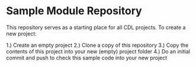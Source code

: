 Sample Module Repository
========================

This repository serves as a starting place for all CDL projects.  To create a new project:

1.) Create an empty project
2.) Clone a copy of this repository
3.) Copy the contents of this project into your new (empty) project folder
4.) Do an initial commit and push to check this sample code into your new project
